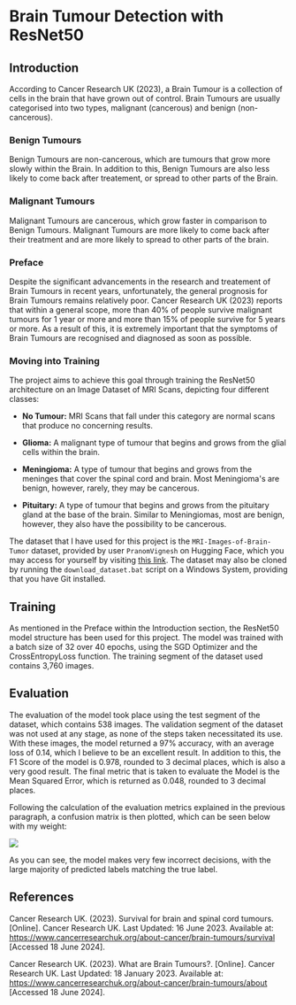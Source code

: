# Brain Tumour Detection with ResNet50

## Introduction

According to Cancer Research UK (2023), a Brain Tumour is a collection of cells in the brain
that have grown out of control. Brain Tumours are usually categorised into two types,
malignant (cancerous) and benign (non-cancerous).

### Benign Tumours

Benign Tumours are non-cancerous, which are tumours that grow more slowly within the Brain.
In addition to this, Benign Tumours are also less likely to come back after treatement, or
spread to other parts of the Brain.

### Malignant Tumours

Malignant Tumours are cancerous, which grow faster in comparison to Benign Tumours.
Malignant Tumours are more likely to come back after their treatment and are more likely
to spread to other parts of the brain.

### Preface

Despite the significant advancements in the research and treatement of Brain Tumours in recent years, unfortunately, the general prognosis for Brain Tumours remains relatively
poor. Cancer Research UK (2023) reports that within a general scope, more than 40% of
people survive malignant tumours for 1 year or more and more than 15% of people survive
for 5 years or more. As a result of this, it is extremely important that the symptoms of
Brain Tumours are recognised and diagnosed as soon as possible.

### Moving into Training

The project aims to achieve this goal through training the ResNet50 architecture on an
Image Dataset of MRI Scans, depicting four different classes:

- **No Tumour:** MRI Scans that fall under this category are normal scans that produce
no concerning results.

- **Glioma:** A malignant type of tumour that begins and grows from the glial 
cells within the brain.

- **Meningioma:** A type of tumour that begins and grows from the meninges
that cover the spinal cord and brain. Most Meningioma's are benign, however,
rarely, they may be cancerous.

- **Pituitary:** A type of tumour that begins and grows from the pituitary
gland at the base of the brain. Similar to Meningiomas, most are benign,
however, they also have the possibility to be cancerous.

The dataset that I have used for this project is the
`MRI-Images-of-Brain-Tumor` dataset, provided by user `PranomVignesh` on
Hugging Face, which you may access for yourself by visiting
[this link](https://huggingface.co/datasets/PranomVignesh/MRI-Images-of-Brain-Tumor).
The dataset may also be cloned by running the `download_dataset.bat` script 
on a Windows System, providing that you have Git installed.

## Training

As mentioned in the Preface within the Introduction section, the ResNet50 model structure
has been used for this project. The model was trained with a batch size of 32 over 40
epochs, using the SGD Optimizer and the CrossEntropyLoss function. The training segment
of the dataset used contains 3,760 images.

## Evaluation

The evaluation of the model took place using the test segment of the dataset, which
contains 538 images. The validation segment of the dataset was not used at any stage, as
none of the steps taken necessitated its use. With these images, the model returned a 97%
accuracy, with an average loss of 0.14, which I believe to be an excellent result. In
addition to this, the F1 Score of the model is 0.978, rounded to 3 decimal places, which is
also a very good result. The final metric that is taken to evaluate the Model is the Mean
Squared Error, which is returned as 0.048, rounded to 3 decimal places.

Following the calculation of the evaluation metrics explained in the previous paragraph,
a confusion matrix is then plotted, which can be seen below with my weight:

<img src="https://i.ibb.co/hBYpCZg/confusion-matrix.png" />

As you can see, the model makes very few incorrect decisions, with the large majority of
predicted labels matching the true label.

## References

Cancer Research UK. (2023). Survival for brain and spinal cord tumours. [Online]. Cancer Research UK. Last Updated: 16 June 2023. Available at: https://www.cancerresearchuk.org/about-cancer/brain-tumours/survival [Accessed 18 June 2024].

Cancer Research UK. (2023). What are Brain Tumours?. [Online]. Cancer Research UK. Last Updated: 18 January 2023. Available at: https://www.cancerresearchuk.org/about-cancer/brain-tumours/about [Accessed 18 June 2024].